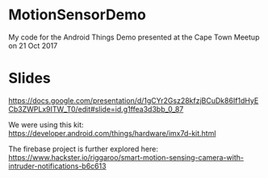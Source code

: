 # MotionSensorDemo
My code for the Android Things Demo presented at the Cape Town Meetup on 21 Oct 2017

# Slides
https://docs.google.com/presentation/d/1gCYr2Gsz28kfzjBCuDk86If1dHyECb3ZWPLx9ITW_T0/edit#slide=id.g1ffea3d3bb_0_87

We were using this kit:
https://developer.android.com/things/hardware/imx7d-kit.html

The firebase project is further explored here:
https://www.hackster.io/riggaroo/smart-motion-sensing-camera-with-intruder-notifications-b6c613
